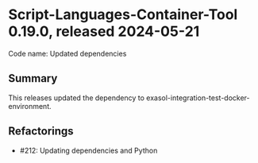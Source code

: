 # Script-Languages-Container-Tool 0.19.0, released 2024-05-21

Code name: Updated dependencies

## Summary 

This releases updated the dependency to exasol-integration-test-docker-environment.

## Refactorings

- #212: Updating dependencies and Python

